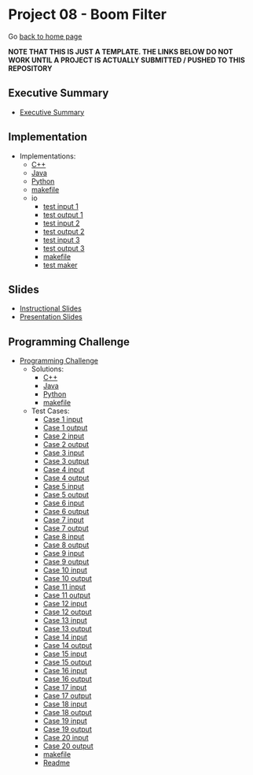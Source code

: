 
Project 08 - Boom Filter
===============================

Go [back to home page](../../index.html)

**NOTE THAT THIS IS JUST A TEMPLATE. THE LINKS BELOW DO NOT WORK UNTIL A PROJECT IS ACTUALLY SUBMITTED / PUSHED TO THIS REPOSITORY**

<a name="overview"></a>Executive Summary
---------------------------------------

- [Executive Summary](./executiveSummary.pdf)

<a name="overview"></a>Implementation
---------------------------------------

- Implementations:
	- [C++](./implementation/bloomFilter.cpp)
	- [Java](./implementation/bloomFilter.java)
	- [Python](./implementation/bloomFilter.py)
	- [makefile](./implementation/makefile)
	- io
		- [test input 1](./implementation/io/sample.in.1)
		- [test output 1](./implementation/io/sample.out.1)
		- [test input 2](./implementation/io/sample.in.2)
		- [test output 2](./implementation/io/sample.out.2)
		- [test input 3](./implementation/io/sample.in.3)
		- [test output 3](./implementation/io/sample.out.3)
		- [makefile](./implementation/io/makefile)
		- [test maker](./implementation/io/testMaker.cpp)

<a name="overview"></a>Slides
---------------------------------------

- [Instructional Slides](./slides/lecture_bloomFilter.pptx)
- [Presentation Slides](./slides/presentation_bloomFilter.pptx)


<a name="overview"></a>Programming Challenge
---------------------------------------

- [Programming Challenge](./programmingChallenge/problemStatement.pdf)
	- Solutions:
		- [C++](./programmingChallenge/solutions/pcSol_cpp.cpp)
		- [Java](./programmingChallenge/solutions/pcSol_java.java)
		- [Python](./programmingChallenge/solutions/pcSol_python.py)
		- [makefile](./programmingChallenge/solutions/makefile)
	- Test Cases:
		- [Case 1 input](./programmingChallenge/io/test.in.1)
		- [Case 1 output](./programmingChallenge/io/test.out.1)
		- [Case 2 input](./programmingChallenge/io/test.in.2)
		- [Case 2 output](./programmingChallenge/io/test.out.2)
		- [Case 3 input](./programmingChallenge/io/test.in.3)
		- [Case 3 output](./programmingChallenge/io/test.out.3)
		- [Case 4 input](./programmingChallenge/io/test.in.4)
		- [Case 4 output](./programmingChallenge/io/test.out.4)
		- [Case 5 input](./programmingChallenge/io/test.in.5)
		- [Case 5 output](./programmingChallenge/io/test.out.5)
		- [Case 6 input](./programmingChallenge/io/test.in.6)
		- [Case 6 output](./programmingChallenge/io/test.out.6)
		- [Case 7 input](./programmingChallenge/io/test.in.7)
		- [Case 7 output](./programmingChallenge/io/test.out.7)
		- [Case 8 input](./programmingChallenge/io/test.in.8)
		- [Case 8 output](./programmingChallenge/io/test.out.8)
		- [Case 9 input](./programmingChallenge/io/test.in.9)
		- [Case 9 output](./programmingChallenge/io/test.out.9)
		- [Case 10 input](./programmingChallenge/io/test.in.10)
		- [Case 10 output](./programmingChallenge/io/test.out.10)
		- [Case 11 input](./programmingChallenge/io/test.in.11)
		- [Case 11 output](./programmingChallenge/io/test.out.11)
		- [Case 12 input](./programmingChallenge/io/test.in.12)
		- [Case 12 output](./programmingChallenge/io/test.out.12)
		- [Case 13 input](./programmingChallenge/io/test.in.13)
		- [Case 13 output](./programmingChallenge/io/test.out.13)
		- [Case 14 input](./programmingChallenge/io/test.in.14)
		- [Case 14 output](./programmingChallenge/io/test.out.14)
		- [Case 15 input](./programmingChallenge/io/test.in.15)
		- [Case 15 output](./programmingChallenge/io/test.out.15)
		- [Case 16 input](./programmingChallenge/io/test.in.16)
		- [Case 16 output](./programmingChallenge/io/test.out.16)
		- [Case 17 input](./programmingChallenge/io/test.in.17)
		- [Case 17 output](./programmingChallenge/io/test.out.17)
		- [Case 18 input](./programmingChallenge/io/test.in.18)
		- [Case 18 output](./programmingChallenge/io/test.out.18)
		- [Case 19 input](./programmingChallenge/io/test.in.19)
		- [Case 19 output](./programmingChallenge/io/test.out.19)
		- [Case 20 input](./programmingChallenge/io/test.in.20)
		- [Case 20 output](./programmingChallenge/io/test.out.20)
		- [makefile](./programmingChallenge/io/makefile)
		- [Readme](./programmingChallenge/io/README)
		
	
